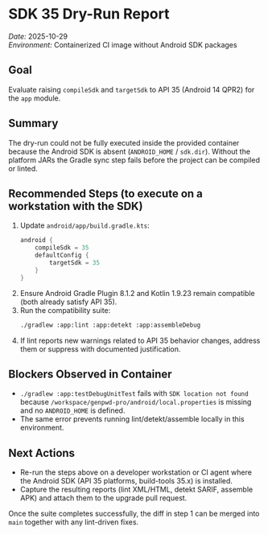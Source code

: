 # SDK 35 Dry-Run Report

_Date:_ 2025-10-29  
_Environment:_ Containerized CI image without Android SDK packages

## Goal
Evaluate raising `compileSdk` and `targetSdk` to API 35 (Android 14 QPR2) for the `app` module.

## Summary
The dry-run could not be fully executed inside the provided container because the Android SDK is
absent (`ANDROID_HOME` / `sdk.dir`). Without the platform JARs the Gradle sync step fails before the
project can be compiled or linted.

## Recommended Steps (to execute on a workstation with the SDK)
1. Update `android/app/build.gradle.kts`:
   ```kotlin
   android {
       compileSdk = 35
       defaultConfig {
           targetSdk = 35
       }
   }
   ```
2. Ensure Android Gradle Plugin 8.1.2 and Kotlin 1.9.23 remain compatible (both already satisfy API 35).
3. Run the compatibility suite:
   ```bash
   ./gradlew :app:lint :app:detekt :app:assembleDebug
   ```
4. If lint reports new warnings related to API 35 behavior changes, address them or suppress with
   documented justification.

## Blockers Observed in Container
- `./gradlew :app:testDebugUnitTest` fails with `SDK location not found` because
  `/workspace/genpwd-pro/android/local.properties` is missing and no `ANDROID_HOME` is defined.
- The same error prevents running lint/detekt/assemble locally in this environment.

## Next Actions
- Re-run the steps above on a developer workstation or CI agent where the Android SDK (API 35
  platforms, build-tools 35.x) is installed.
- Capture the resulting reports (lint XML/HTML, detekt SARIF, assemble APK) and attach them to the
  upgrade pull request.

Once the suite completes successfully, the diff in step 1 can be merged into `main` together with
any lint-driven fixes.
